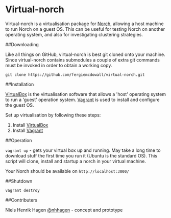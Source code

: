 Virtual-norch
=============

Virtual-norch is a virtualisation package for [Norch](http://www.norch.net), allowing a host machine to run Norch on a guest OS.
This can be useful for testing Norch on another operating system, and also for investigating clustering strategies.

##Downloading

Like all things on GitHub, virtual-norch is best git cloned onto your machine. Since virtual-norch contains submodules a
couple of extra git commands must be invoked in order to obtain a working copy.

`git clone https://github.com/fergiemcdowall/virtual-norch.git`

##Installation

[VirtualBox](https://www.virtualbox.org/) is the virtualisation software that allows a 'host' operating system to run a 'guest' operation system.
[Vagrant](http://www.vagrantup.com/) is used to install and configure the guest OS.

Set up virtualisation by following these steps:

1. Install [VirtualBox](https://www.virtualbox.org/)
2. Install [Vagrant](http://www.vagrantup.com/)

##Operation

`vagrant up` - gets your virtual box up and running. May take a long time to download stuff the first time
you run it (Ubuntu is the standard OS). This script will clone, install and startup a norch in your virtual machine.

Your Norch should be available on `http://localhost:3000/`

##Shutdown

`vagrant destroy`

##Contributers

Niels Henrik Hagen [@nhhagen](https://github.com/nhhagen) - concept and prototype


